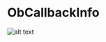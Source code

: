 # ObCallbackInfo
![alt text](https://github.com/Crantz1337/ObCallbackInfo/edit/master/DriverOutput.png)
